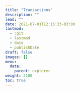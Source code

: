 ```yaml
---
title: "Transactions"
description: ""
lead: ""
date: 2021-07-01T12:15:33-03:00
lastmod:
  - :git
  - lastmod
  - date
  - publishDate
draft: false
images: []
menu: 
  data:
    parent: explorer
weight: 2100
toc: true
---
```


